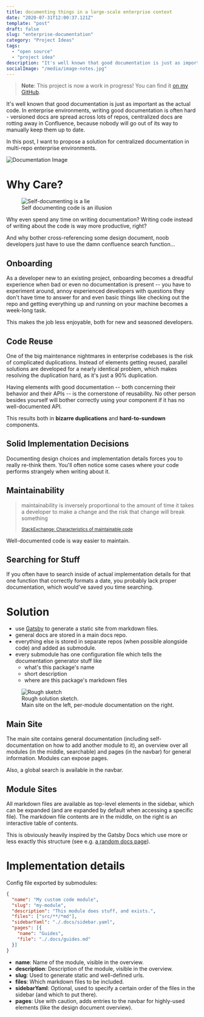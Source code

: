 ```yaml
---
title: documenting things in a large-scale enterprise context
date: "2020-07-31T12:00:37.121Z"
template: "post"
draft: false
slug: "enterprise-documentation"
category: "Project Ideas"
tags:
  - "open source"
  - "project idea"
description: "It's well known that good documentation is just as important as the actual code. In enterprise environments, writing good documentation is often hard - versioned docs are spread across lots of repos, centralized docs are rotting away in Confluence. In this post, I want to propose a solution for centralized documentation in multi-repo enterprise environments."
socialImage: "/media/image-notes.jpg"
---
```


> **Note**: This project is now a work in progress! You can find it [on my GitHub](https://github.com/jens-ox/doc-spider).

It's well known that good documentation is just as important as the actual code. In enterprise environments, writing good documentation is often hard - versioned docs are spread across lots of repos, centralized docs are rotting away in Confluence, because nobody will go out of its way to manually keep them up to date.

In this post, I want to propose a solution for centralized documentation in multi-repo enterprise environments.

![Documentation Image](/media/image-notes.jpg)

# Why Care?

<figure class="float-right" style="width: 240px">
	<img src="/media/enterprise-documentation/meme.jpg" alt="Self-documenting is a lie">
	<figcaption>Self documenting code is an illusion</figcaption>
</figure>

Why even spend any time on writing documentation? Writing code instead of writing about the code is way more productive, right?

And why bother cross-referencing some design document, noob developers just have to use the damn confluence search function...

## Onboarding

As a developer new to an existing project, onboarding becomes a dreadful experience when bad or even no documentation is present -- you have to experiment around, annoy experienced developers with questions they don't have time to answer for and even basic things like checking out the repo and getting everything up and running on your machine becomes a week-long task.

This makes the job less enjoyable, both for new and seasoned developers.

## Code Reuse

One of the big maintenance nightmares in enterprise codebases is the risk of complicated duplications. Instead of elements getting reused, parallel solutions are developed for a nearly identical problem, which makes resolving the duplication hard, as it's just a 90% duplication.

Having elements with good documentation -- both concerning their behavior and their APIs -- is the cornerstone of reusability. No other person besides yourself will bother correctly using your component if it has no well-documented API.

This results both in **bizarre duplications** and **hard-to-sundown** components.

## Solid Implementation Decisions

Documenting design choices and implementation details forces you to really re-think them. You'll often notice some cases where your code performs strangely when writing about it.

## Maintainability

> maintainability is inversely proportional to the amount of time it takes a developer to make a change and the risk that change will break something
>
> <small>[StackExchange: Characteristics of maintainable code](https://softwareengineering.stackexchange.com/a/134863)</small>

Well-documented code is way easier to maintain.

## Searching for Stuff

If you often have to search inside of actual implementation details for that one function that correctly formats a date, you probably lack proper documentation, which would've saved you time searching.

# Solution

* use [Gatsby](https://www.gatsbyjs.org/) to generate a static site from markdown files.
* general docs are stored in a main docs repo.
* everything else is stored in separate repos (when possible alongside code) and added as submodule.
* every submodule has one configuration file which tells the documentation generator stuff like
  * what's this package's name
  * short description
  * where are this package's markdown files

<figure>
	<img src="/media/enterprise-documentation/sketch.jpg" alt="Rough sketch">
	<figcaption>Rough solution sketch. <br> Main site on the left, per-module documentation on the right.</figcaption>
</figure>

## Main Site

The main site contains general documentation (including self-documentation on how to add another module to it), an overview over all modules (in the middle, searchable) and pages (in the navbar) for general information. Modules can expose pages.

Also, a global search is available in the navbar.

## Module Sites

All markdown files are available as top-level elements in the sidebar, which can be expanded (and are expanded by default when accessing a specific file). The markdown file contents are in the middle, on the right is an interactive table of contents.

This is obviously heavily inspired by the Gatsby Docs which use more or less exactly this structure (see e.g. [a random docs page](https://www.gatsbyjs.org/docs/recipes/)).

# Implementation details

Config file exported by submodules:

```json
{
  "name": "My custom code module",
  "slug": "my-module",
  "description": "This module does stuff, and exists.",
  "files": ["src/**/*md"],
  "sidebarYaml": "./.docs/sidebar.yaml",
  "pages": [{
    "name": "Guides",
    "file": "./.docs/guides.md"
  }]
}
```

* **name**: Name of the module, visible in the overview.
* **description**: Description of the module, visible in the overview.
* **slug**: Used to generate static and well-defined urls.
* **files**: Which markdown files to be included.
* **sidebarYaml**: Optional, used to specify a certain order of the files in the sidebar (and which to put there).
* **pages**: Use with caution, adds entries to the navbar for highly-used elements (like the design document overview).